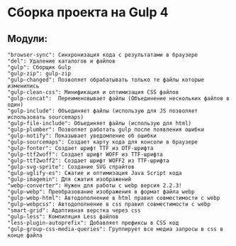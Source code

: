 # Сборка проекта на Gulp 4

## Модули:
    "browser-sync": Синхронизация кода с результатами в браузере
    "del": Удаление каталогов и файлов
    "gulp": Сборщик Gulp
    "gulp-zip": gulp-zip
    "gulp-changed": Позволяет обрабатывать только те файлы которые изменились
    "gulp-clean-css": Минификация и оптимизация CSS файлов
    "gulp-concat":  Переименовывает файлы (Объединение нескольких файлов в один)
    "gulp-include": Объединяет файлы (использую для JS позволяет использовать sourcemaps)
    "gulp-file-include": Объединяет файлы (использую для html)
    "gulp-plumber": Позволяет работать gulp после появления ошибки
    "gulp-notify": Показывает уведомление об ошибки
    "gulp-sourcemaps": Cоздает карту кода для консоли в браузере
    "gulp-fonter": Cоздает шрифт TTF из OTF-шрифта
    "gulp-ttf2woff": Cоздает шрифт WOFF из TTF-шрифта
    "gulp-ttf2woff2": Cоздает шрифт WOFF2 из TTF-шрифта
    "gulp-svg-sprite": Создание SVG спрайтов
    "gulp-uglify-es": Сжатие и оптимизация Java Script кода
    "gulp-imagemin": Для сжатия изображений
    "webp-converter": Нужен для работы с webp версия 2.2.3!
    "gulp-webp": Преобразование изображения в формат файла webp
    "gulp-webp-html": Автодополнение в html правил совместимости с webp
    "gulp-webpcss": Автодополнение в css правил совместимости с webp
    "smart-grid": Адаптивная верстка через css
    "gulp-less": Компиляция Less файлов
    "less-plugin-autoprefix": Добавляет префиксы в CSS код
    "gulp-group-css-media-queries": Группирует все медиа запросы в css в конце файла
